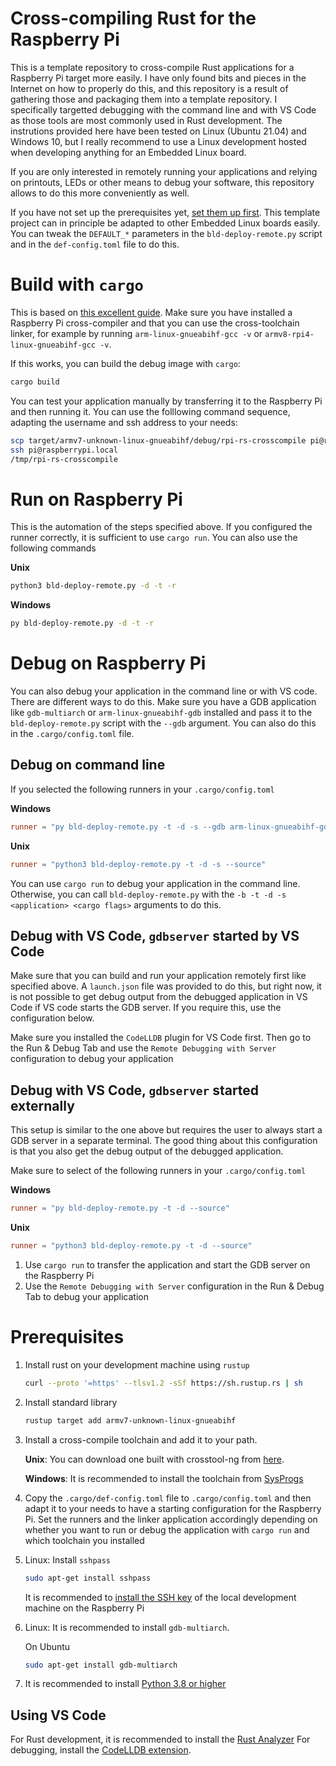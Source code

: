 Cross-compiling Rust for the Raspberry Pi
======

This is a template repository to cross-compile Rust applications for a Raspberry Pi target more
easily. I have only found bits and pieces in the Internet on how to properly do this, and
this repository is a result of gathering those and packaging them into a template repository.
I specifically targetted debugging with the command line and with VS Code as those
tools are most commonly used in Rust development. The instrutions provided here have been
tested on Linux (Ubuntu 21.04) and Windows 10, but I really recommend to use a Linux
development hosted when developing anything for an Embedded Linux board.

If you are only interested in remotely running
your applications and relying on printouts, LEDs or other means to debug your software,
this repository allows to do this more conveniently as well.

If you have not set up the prerequisites yet, [set them up first](#prerequisites).
This template project can in principle be adapted to other Embedded Linux boards easily.
You can tweak the `DEFAULT_*` parameters in the `bld-deploy-remote.py` script and in the
`def-config.toml` file to do this.

# Build with `cargo`

This is based on [this excellent guide](https://chacin.dev/blog/cross-compiling-rust-for-the-raspberry-pi/).
Make sure you have installed a Raspberry Pi cross-compiler and that you can use the cross-toolchain
linker, for example by running `arm-linux-gnueabihf-gcc -v` or `armv8-rpi4-linux-gnueabihf-gcc -v`.

If this works, you can build the debug image with `cargo`:

```sh
cargo build
```

You can test your application manually by transferring it to the Raspberry Pi and then running it.
You can use the folllowing command sequence, adapting the username and ssh address to your needs:

```sh
scp target/armv7-unknown-linux-gnueabihf/debug/rpi-rs-crosscompile pi@raspberrypi.local:/tmp
ssh pi@raspberrypi.local
/tmp/rpi-rs-crosscompile
```

# Run on Raspberry Pi

This is the automation of the steps specified above.
If you configured the runner correctly, it is sufficient to use `cargo run`.
You can also use the following commands

**Unix**

```sh
python3 bld-deploy-remote.py -d -t -r
```

**Windows**

```sh
py bld-deploy-remote.py -d -t -r
```

# Debug on Raspberry Pi

You can also debug your application in the command line or with VS code. There are different ways
to do this. Make sure you have a GDB application like `gdb-multiarch` or `arm-linux-gnueabihf-gdb`
installed and pass it to the `bld-deploy-remote.py` script with the `--gdb` argument.
You can also do this in the `.cargo/config.toml` file.

## Debug on command line

If you selected the following runners in your `.cargo/config.toml`

**Windows**

```toml
runner = "py bld-deploy-remote.py -t -d -s --gdb arm-linux-gnueabihf-gdb --source"
```

**Unix**

```toml
runner = "python3 bld-deploy-remote.py -t -d -s --source"
```

You can use `cargo run` to debug your application in the command line.
Otherwise, you can call `bld-deploy-remote.py` with the `-b -t -d -s <application> <cargo flags>`
arguments to do this.

## Debug with VS Code, `gdbserver` started by VS Code

Make sure that you can build and run your application remotely first like specified above.
A `launch.json` file was provided to do this, but right now, it is not possible to get debug output
from the debugged application in VS Code if VS code starts the GDB server. If you require this,
use the configuration below.

Make sure you installed the `CodeLLDB` plugin for VS Code first.
Then go to the Run & Debug Tab and use the `Remote Debugging with Server` configuration to debug
your application

## Debug with VS Code, `gdbserver` started externally

This setup is similar to the one above but requires the user to always start a GDB server
in a separate terminal. The good thing about this configuration is that you also get the debug
output of the debugged application.

Make sure to select of the following runners in your `.cargo/config.toml`

**Windows**

```toml
runner = "py bld-deploy-remote.py -t -d --source"
```

**Unix**

```toml
runner = "python3 bld-deploy-remote.py -t -d --source"
```

1. Use `cargo run` to transfer the application and start the GDB server on the Raspberry Pi
2. Use the `Remote Debugging with Server` configuration in the Run & Debug Tab to debug your
   application

# Prerequisites

1. Install rust on your development machine using `rustup`

   ```sh
   curl --proto '=https' --tlsv1.2 -sSf https://sh.rustup.rs | sh
   ```

2. Install standard library

	```sh
	rustup target add armv7-unknown-linux-gnueabihf
   ```

3. Install a cross-compile toolchain and add it to your path.

   **Unix**: You can download one built with crosstool-ng from
   [here](https://www.dropbox.com/sh/gn9bo472yalknra/AABOghC1ym1CmjL8_XZSzGdma?dl=0).

   **Windows**: It is recommended to install the toolchain from
   [SysProgs](https://gnutoolchains.com/raspberry/)

4. Copy the `.cargo/def-config.toml` file to `.cargo/config.toml` and then adapt it to your needs
   to have a starting configuration for the Raspberry Pi. Set the runners and the linker application
   accordingly depending on whether you want to run or debug the application with `cargo run`
   and which toolchain you installed

5. Linux: Install `sshpass`

   ```sh
   sudo apt-get install sshpass
   ```

   It is recommended to [install the SSH key](https://www.ssh.com/academy/ssh/copy-id) of the local
   development machine on the Raspberry Pi

5. Linux: It is recommended to install `gdb-multiarch`.

   On Ubuntu

   ```sh
   sudo apt-get install gdb-multiarch
   ```

6. It is recommended to install [Python 3.8 or higher](https://www.python.org/downloads/)

## Using VS Code

For Rust development, it is recommended to install the
[Rust Analyzer](https://marketplace.visualstudio.com/items?itemName=matklad.rust-analyzer)
For debugging, install the
[CodeLLDB extension](https://marketplace.visualstudio.com/items?itemName=vadimcn.vscode-lldb).
